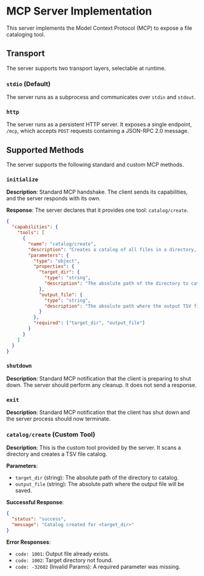 # MCP Server Implementation

This server implements the Model Context Protocol (MCP) to expose a file cataloging tool.

## Transport

The server supports two transport layers, selectable at runtime.

### `stdio` (Default)
The server runs as a subprocess and communicates over `stdin` and `stdout`.

### `http`
The server runs as a persistent HTTP server. It exposes a single endpoint, `/mcp`, which accepts `POST` requests containing a JSON-RPC 2.0 message.

## Supported Methods

The server supports the following standard and custom MCP methods.

### `initialize`

**Description**: Standard MCP handshake. The client sends its capabilities, and the server responds with its own.

**Response**: The server declares that it provides one tool: `catalog/create`.

```json
{
  "capabilities": {
    "tools": [
      {
        "name": "catalog/create",
        "description": "Creates a catalog of all files in a directory, saving it as a TSV file.",
        "parameters": {
          "type": "object",
          "properties": {
            "target_dir": {
              "type": "string",
              "description": "The absolute path of the directory to catalog."
            },
            "output_file": {
              "type": "string",
              "description": "The absolute path where the output TSV file will be saved."
            }
          },
          "required": ["target_dir", "output_file"]
        }
      }
    ]
  }
}
```

### `shutdown`

**Description**: Standard MCP notification that the client is preparing to shut down. The server should perform any cleanup. It does not send a response.

### `exit`

**Description**: Standard MCP notification that the client has shut down and the server process should now terminate.

### `catalog/create` (Custom Tool)

**Description**: This is the custom tool provided by the server. It scans a directory and creates a TSV file catalog.

**Parameters**:
- `target_dir` (string): The absolute path of the directory to catalog.
- `output_file` (string): The absolute path where the output file will be saved.

**Successful Response**:
```json
{
  "status": "success",
  "message": "Catalog created for <target_dir>"
}
```

**Error Responses**:
- `code: 1001`: Output file already exists.
- `code: 1002`: Target directory not found.
- `code: -32602` (Invalid Params): A required parameter was missing.
